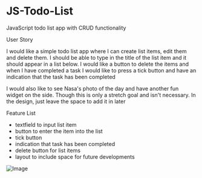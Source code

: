 # JS-Todo-List
JavaScript todo list app with CRUD functionality

User Story

  I would like a simple todo list app where I can create list items, edit them and delete them. I should be able to type in the title of the list item and it should appear in a list below. I would like a button to delete the items and when I have completed a task I would like to press a tick button and have an indication that the task has been completed

I would also like to see Nasa's photo of the day and have another fun widget on the side. Though this is only a stretch goal and isn't necessary. In the design, just leave the space to add it in later

Feature List

- textfield to input list item
- button to enter the item into the list
- tick button
- indication that task has been completed
- delete button for list items
- layout to include space for future developments

![Image](https://github.com/user-attachments/assets/1a64180b-22d6-4d57-800a-532b2bb96626)

